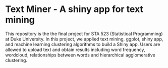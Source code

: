 # Text Miner - A shiny app for text mining


This repository is the the final project for STA 523 (Statistical Programming) at Duke University. 
In this project, we applied text mining, ggplot, shiny app, and machine learning clustering algorithms to build a Shiny app.
Users are allowed to upload text and obtain results including word frequency, wordcloud, relationships between words and hierarchical agglomerative clustering.
